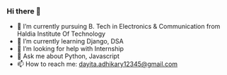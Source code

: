 ### Hi there 👋

<!--
**Dayeeta12/Dayeeta12** is a ✨ _special_ ✨ repository because its `README.md` (this file) appears on your GitHub profile.

Here are some ideas to get you started:

- 🌱 I’m currently learning
- 👯 I’m looking to collaborate on ...
- 🤔 I’m looking for help with ...
- 💬 Ask me about ...
- 📫 How to reach me: dayita.adhikary12345@gmail.com
- 😄 Pronouns: ...
- ⚡ Fun fact: ...
-->


- 🌱 I’m currently pursuing B. Tech in Electronics & Communication from Haldia Institute Of Technology
- 🌱 I’m currently learning Django, DSA
- 🤔 I’m looking for help with Internship
- 💬 Ask me about Python, Javascript
- 📫 How to reach me: dayita.adhikary12345@gmail.com
